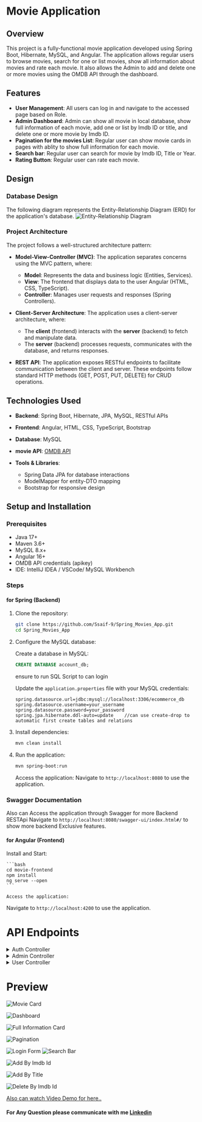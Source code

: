 # Movie Application

## Overview

This project is a fully-functional movie application developed using Spring Boot, Hibernate, MySQL, and Angular. The application allows regular users to browse movies, search for one or list movies, show all information about movies and rate each movie. It also allows the Admin to add and delete one or more movies using the OMDB API through the dashboard.

## Features
- **User Management**: All users can log in and navigate to the accessed page based on Role.
- **Admin Dashboard**: Admin can show all movie in local database, show full information of each movie, add one or list by Imdb ID or title, and delete one or more movie by Imdb ID.
- **Pagination for the movies List**: Regular user can show movie cards in pages with ablity to show full information for each movie.
- **Search bar**: Regular user can search for movie by Imdb ID, Title or Year.
- **Rating Button**: Regular user can rate each movie.

## Design

### Database Design

The following diagram represents the Entity-Relationship Diagram (ERD) for the application's database.
![Entity-Relationship Diagram](https://github.com/Ssaif-9/Spring_Movies_App/blob/main/Attachment/ERD.png)

### Project Architecture

The project follows a well-structured architecture pattern:

- **Model-View-Controller (MVC)**: The application separates concerns using the MVC pattern, where:
    - **Model**: Represents the data and business logic (Entities, Services).
    - **View**: The frontend that displays data to the user Angular (HTML, CSS, TypeScript).
    - **Controller**: Manages user requests and responses (Spring Controllers).

- **Client-Server Architecture**: The application uses a client-server architecture, where:
    - The **client** (frontend) interacts with the **server** (backend) to fetch and manipulate data.
    - The **server** (backend) processes requests, communicates with the database, and returns responses.

- **REST API**: The application exposes RESTful endpoints to facilitate communication between the client and server. These endpoints follow standard HTTP methods (GET, POST, PUT, DELETE) for CRUD operations.

## Technologies Used

- **Backend**: Spring Boot, Hibernate, JPA, MySQL, RESTful APIs
- **Frontend**: Angular, HTML, CSS, TypeScript, Bootstrap
- **Database**: MySQL
- **movie API**: [OMDB API](https://www.omdbapi.com/)

- **Tools & Libraries**:
   - Spring Data JPA for database interactions
   - ModelMapper for entity-DTO mapping
   - Bootstrap for responsive design


   
## Setup and Installation

### Prerequisites

- Java 17+
- Maven 3.6+
- MySQL 8.x+
- Angular 16+
- OMDB API credentials (apikey)
- IDE: IntelliJ IDEA / VSCode/ MySQL Workbench  


### Steps
#### for Spring (Backend)
1. Clone the repository:

    ```bash
    git clone https://github.com/Ssaif-9/Spring_Movies_App.git
    cd Spring_Movies_App
    ```

2. Configure the MySQL database:

   Create a database in MySQL:

    ```sql
    CREATE DATABASE account_db;
    ```
    ensure to run SQL Script to can login 

   Update the `application.properties` file with your MySQL credentials:

    ```properties
    spring.datasource.url=jdbc:mysql://localhost:3306/ecommerce_db
    spring.datasource.username=your_username
    spring.datasource.password=your_password
    spring.jpa.hibernate.ddl-auto=update    //can use create-drop to automatic first create tables and relations
    ```

4. Install dependencies:

    ```bash
    mvn clean install
    ```

5. Run the application:

    ```bash
    mvn spring-boot:run
    ```

   Access the application:
   Navigate to `http://localhost:8080` to use the application.

### Swagger Documentation
   Also can Access the application through Swagger for more Backend RESTApi
   Navigate to `http://localhost:8080/swagger-ui/index.html#/` to show more backend Exclusive features.

#### for Angular (Frontend)
 Install and Start:

    ```bash
    cd movie-frontend
    npm install
    ng serve --open 
    ```

    Access the application:
   Navigate to `http://localhost:4200` to use the application.


# API Endpoints

<details>
<summary>Auth Controller</summary>

### 1. `POST /api/v1/auth/login`
- **Description**: cheak Authontication and authorization.
</details>

<details>
<summary>Admin Controller</summary>

### 1. `GET /api/v1/admin`
- **Description**: List all movies.

### 2. `POST /api/v1/admin/add/imdbId`
- **Description**: Add one movie by imdbId.

### 3. `POST /api/v1/admin/add/title`
- **Description**: Add one movie by title.

### 4. `POST /api/v1/admin/addList/imdbId`
- **Description**: Add List of movies by imdbId.

### 5. `POST /api/v1/admin//delete/imdbId`
- **Description**: Delete one movie by imdbId.

### 6. `POST /api/v1/admin//deleteList/imdbId`
- **Description**: Delete List of movies by imdbId.


</details>

<details>
<summary>User Controller</summary>

### 1. `GET /api/v1/home/all`
- **Description**: List all movies without pages.

### 2. `GET /api/v1/home/"/page/{page}`
- **Description**: List all movies with pages.

### 3. `GET /api/v1/home/search/byTitle/{title}`
- **Description**: Search movie by title.

### 4. `GET /api/v1/home/search/byImdbId/{imdbId}`
- **Description**: Search movie by imdbId.

### 5. `GET /api/v1/"search/byYear/{year}"`
- **Description**: Search movie by year.

### 6. `GET /api/v1/home/gat/allInfo/{imdbId}"`
- **Description**: Catch all movie informations.

</details>


# Preview


![Movie Card](https://github.com/Ssaif-9/Spring_Movies_App/blob/main/Attachment/movieCard.png)


![Dashboard](https://github.com/Ssaif-9/Spring_Movies_App/blob/main/Attachment/dashboard.png)

![Full Information Card](https://github.com/Ssaif-9/Spring_Movies_App/blob/main/Attachment/fullInformation.png)

![Pagination](https://github.com/Ssaif-9/Spring_Movies_App/blob/main/Attachment/pages.png)

![Login Form](https://github.com/Ssaif-9/Spring_Movies_App/blob/main/Attachment/login.png)
![Search Bar](https://github.com/Ssaif-9/Spring_Movies_App/blob/main/Attachment/searchBar.png)

![Add By Imdb Id](https://github.com/Ssaif-9/Spring_Movies_App/blob/main/Attachment/addByImdbId.png)

![Add By Title](https://github.com/Ssaif-9/Spring_Movies_App/blob/main/Attachment/addByTitle.png)

![Delete By Imdb Id](https://github.com/Ssaif-9/Spring_Movies_App/blob/main/Attachment/deleteByImdbId.png)


[Also can watch Video Demo for here..](https://drive.google.com/drive/folders/18IxGJh4YuI7FHYX4J7OyzpriykjeE6Oc?direction=a)


#### For Any Question please communicate with me [Linkedin](https://www.linkedin.com/in/seif-eldin-sultan-90b740233/)

